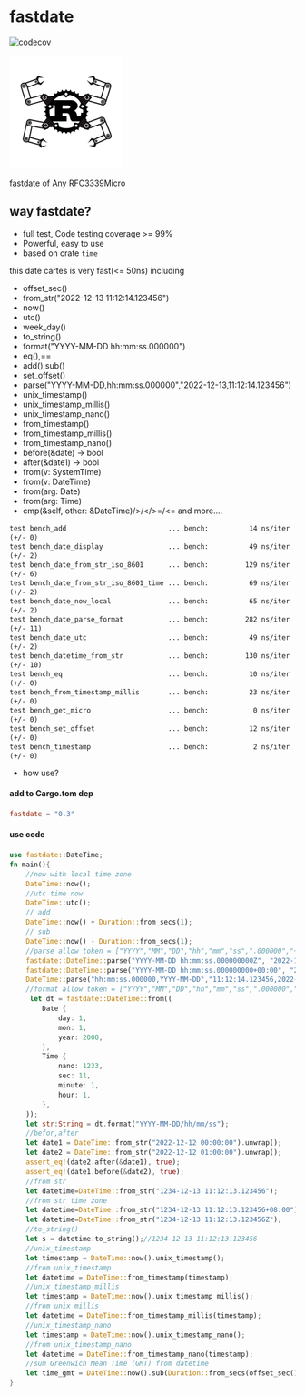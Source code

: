 # fastdate

[![codecov](https://codecov.io/gh/rbatis/fastdate/graph/badge.svg?token=C97H2QBHAQ)](https://codecov.io/gh/rbatis/fastdate)

<img style="width: 200px;height: 200px;" width="200" height="200" src="https://github.com/rbatis/rbatis/blob/master/logo.png?raw=true" />

fastdate of Any RFC3339Micro


## way fastdate?
* full test, Code testing coverage >= 99%
* Powerful, easy to use
* based on crate `time`

this date cartes is very fast(<= 50ns) including 
* offset_sec()
* from_str("2022-12-13 11:12:14.123456")
* now()
* utc()
* week_day()
* to_string()
* format("YYYY-MM-DD hh:mm:ss.000000")
* eq(),==
* add(),sub()
* set_offset()
* parse("YYYY-MM-DD,hh:mm:ss.000000","2022-12-13,11:12:14.123456")
* unix_timestamp()
* unix_timestamp_millis()
* unix_timestamp_nano()
* from_timestamp()
* from_timestamp_millis()
* from_timestamp_nano()
* before(&date) -> bool
* after(&date1) -> bool
* from(v: SystemTime)
* from(v: DateTime)
* from(arg: Date)
* from(arg: Time)
* cmp(&self, other: &DateTime)/>/</>=/<= and more....

```log
test bench_add                         ... bench:          14 ns/iter (+/- 0)
test bench_date_display                ... bench:          49 ns/iter (+/- 2)
test bench_date_from_str_iso_8601      ... bench:         129 ns/iter (+/- 6)
test bench_date_from_str_iso_8601_time ... bench:          69 ns/iter (+/- 2)
test bench_date_now_local              ... bench:          65 ns/iter (+/- 2)
test bench_date_parse_format           ... bench:         282 ns/iter (+/- 11)
test bench_date_utc                    ... bench:          49 ns/iter (+/- 2)
test bench_datetime_from_str           ... bench:         130 ns/iter (+/- 10)
test bench_eq                          ... bench:          10 ns/iter (+/- 0)
test bench_from_timestamp_millis       ... bench:          23 ns/iter (+/- 0)
test bench_get_micro                   ... bench:           0 ns/iter (+/- 0)
test bench_set_offset                  ... bench:          12 ns/iter (+/- 0)
test bench_timestamp                   ... bench:           2 ns/iter (+/- 0)
```

* how use?

#### add to Cargo.tom dep
```toml
fastdate = "0.3"
```

#### use code
```rust
use fastdate::DateTime;
fn main(){
    //now with local time zone
    DateTime::now();
    //utc time now
    DateTime::utc();
    // add
    DateTime::now() + Duration::from_secs(1);
    // sub
    DateTime::now() - Duration::from_secs(1);
    //parse allow token = ["YYYY","MM","DD","hh","mm","ss",".000000","+00:00","Z"]
    fastdate::DateTime::parse("YYYY-MM-DD hh:mm:ss.000000000Z", "2022-12-13 11:12:14.123456789Z").unwrap();
    fastdate::DateTime::parse("YYYY-MM-DD hh:mm:ss.000000000+00:00", "2022-12-13 11:12:14.123456789+06:00").unwrap();
    DateTime::parse("hh:mm:ss.000000,YYYY-MM-DD","11:12:14.123456,2022-12-13").unwrap();
    //format allow token = ["YYYY","MM","DD","hh","mm","ss",".000000","+00:00","Z"]
     let dt = fastdate::DateTime::from((
        Date {
            day: 1,
            mon: 1,
            year: 2000,
        },
        Time {
            nano: 1233,
            sec: 11,
            minute: 1,
            hour: 1,
        },
    ));
    let str:String = dt.format("YYYY-MM-DD/hh/mm/ss");
    //befor,after
    let date1 = DateTime::from_str("2022-12-12 00:00:00").unwrap();
    let date2 = DateTime::from_str("2022-12-12 01:00:00").unwrap();
    assert_eq!(date2.after(&date1), true);
    assert_eq!(date1.before(&date2), true);
    //from str
    let datetime=DateTime::from_str("1234-12-13 11:12:13.123456");
    //from str time zone
    let datetime=DateTime::from_str("1234-12-13 11:12:13.123456+08:00");
    let datetime=DateTime::from_str("1234-12-13 11:12:13.123456Z");
    //to_string()
    let s = datetime.to_string();//1234-12-13 11:12:13.123456
    //unix_timestamp
    let timestamp = DateTime::now().unix_timestamp();
    //from unix_timestamp
    let datetime = DateTime::from_timestamp(timestamp);
    //unix_timestamp_millis
    let timestamp = DateTime::now().unix_timestamp_millis();
    //from unix millis
    let datetime = DateTime::from_timestamp_millis(timestamp);
    //unix_timestamp_nano
    let timestamp = DateTime::now().unix_timestamp_nano();
    //from unix_timestamp_nano
    let datetime = DateTime::from_timestamp_nano(timestamp);
    //sum Greenwich Mean Time (GMT) from datetime
    let time_gmt = DateTime::now().sub(Duration::from_secs(offset_sec() as u64));
}
```